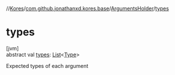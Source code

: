 //[Kores](../../../index.md)/[com.github.jonathanxd.kores.base](../index.md)/[ArgumentsHolder](index.md)/[types](types.md)

# types

[jvm]\
abstract val [types](types.md): [List](https://kotlinlang.org/api/latest/jvm/stdlib/kotlin.collections/-list/index.html)<[Type](https://docs.oracle.com/javase/8/docs/api/java/lang/reflect/Type.html)>

Expected types of each argument

